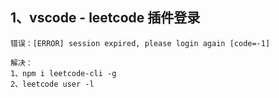 ## 1、vscode - leetcode 插件登录

```
错误：[ERROR] session expired, please login again [code=-1]

解决：
1、npm i leetcode-cli -g
2、leetcode user -l
```

